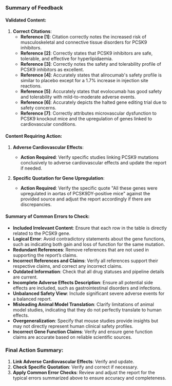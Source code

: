 ### Summary of Feedback

#### Validated Content:
1. **Correct Citations**: 
   - **Reference [1]**: Citation correctly notes the increased risk of musculoskeletal and connective tissue disorders for PCSK9 inhibitors.
   - **Reference [2]**: Correctly states that PCSK9 inhibitors are safe, tolerable, and effective for hyperlipidaemia.
   - **Reference [3]**: Correctly notes the safety and tolerability profile of PCSK9 inhibitors as excellent.
   - **Reference [4]**: Accurately states that alirocumab's safety profile is similar to placebo except for a 1.7% increase in injection site reactions.
   - **Reference [5]**: Accurately states that evolocumab has good safety and tolerability with mild-to-moderate adverse events.
   - **Reference [6]**: Accurately depicts the halted gene editing trial due to safety concerns.
   - **Reference [7]**: Correctly attributes microvascular dysfunction to PCSK9 knockout mice and the upregulation of genes linked to cardiovascular conditions.

#### Content Requiring Action:
1. **Adverse Cardiovascular Effects**:
   - **Action Required**: Verify specific studies linking PCSK9 mutations conclusively to adverse cardiovascular effects and update the report if needed.

2. **Specific Quotation for Gene Upregulation**:
   - **Action Required**: Verify the specific quote "All these genes were upregulated in aortas of PCSK9DY-positive mice" against the provided source and adjust the report accordingly if there are discrepancies. 

#### Summary of Common Errors to Check:
- **Included Irrelevant Content**: Ensure that each row in the table is directly related to the PCSK9 gene.
- **Logical Error**: Avoid contradictory statements about the gene functions, such as indicating both gain and loss of function for the same mutation.
- **Redundant References**: Remove references that are not used in supporting the report’s claims.
- **Incorrect References and Claims**: Verify all references support their respective claims, and correct any incorrect claims.
- **Outdated Information**: Check that all drug statuses and pipeline details are current.
- **Incomplete Adverse Effects Description**: Ensure all potential side effects are included, such as gastrointestinal disorders and infections.
- **Unbalanced Safety View**: Include significant severe adverse events for a balanced report.
- **Misleading Animal Model Translation**: Clarify limitations of animal model studies, indicating that they do not perfectly translate to human effects.
- **Overgeneralization**: Specify that mouse studies provide insights but may not directly represent human clinical safety profiles.
- **Incorrect Gene Function Claims**: Verify and ensure gene function claims are accurate based on reliable scientific sources.

### Final Action Summary:
1. **Link Adverse Cardiovascular Effects**: Verify and update.
2. **Check Specific Quotation**: Verify and correct if necessary.
3. **Apply Common Error Checks**: Review and adjust the report for the typical errors summarized above to ensure accuracy and completeness.